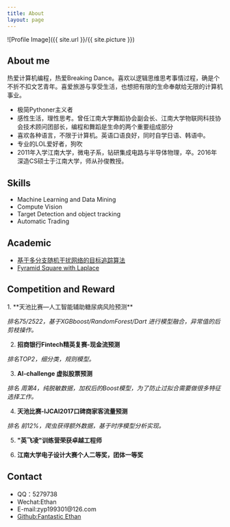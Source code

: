 ```yaml
---
title: About
layout: page
---
```

![Profile Image]({{ site.url }}/{{ site.picture }})

<h2>About me</h2>

<p>热爱计算机编程，热爱Breaking Dance。喜欢以逻辑思维思考事情过程，确是个不折不扣文艺青年。喜爱旅游与享受生活，也想把有限的生命奉献给无限的计算机事业。</p>

<ul class="skill-list">
<li>极简Pythoner主义者</li>
<li>感性生活，理性思考。曾任江南大学舞蹈协会副会长、江南大学物联网科技协会技术顾问团部长，编程和舞蹈是生命的两个重要组成部分</li>
<li>喜欢各种语言，不限于计算机。英语口语良好，同时自学日语、韩语中。</li>
<li>专业的LOL爱好者，狗吹</li>
<li>2011年入学江南大学，微电子系，钻研集成电路与半导体物理，卒。2016年深造CS硕士于江南大学，师从孙俊教授。</li>
</ul>

<h2>Skills</h2>

<ul class="skill-list">
	<li>Machine Learning and Data Mining</li>
	<li>Compute Vision</li>
	<li>Target Detection and object tracking</li>
	<li>Automatic Trading</li>
</ul>


<h2>Academic</h2>

<ul>
	<li><a href="https://github.com/">基于多分支随机干扰网络的目标追踪算法</a></li>
	<li><a href="https://github.com/">Fyramid Square with Laplace</a></li>
</ul>

<h2>Competition and Reward</h2>
1. **天池比赛—人工智能辅助糖尿病风险预测**

 _排名75/2522，基于XGBboost/RandomForest/Dart 进行模型融合，异常值的后剪枝操作。_
 
2. **招商银行Fintech精英复赛-现金流预测**

 _排名TOP2，细分类，规则模型。_

3. **AI-challenge 虚拟股票预测**

 _排名 周第4，纯脱敏数据，加权后的Boost模型，为了防止过拟合需要做很多特征选择工作。_

4. **天池比赛-IJCAI2017口碑商家客流量预测**

 _排名 前12%，爬虫获得额外数据，基于时序模型分析实现。_

5. **"英飞凌"训练营荣获卓越工程师**

6. **江南大学电子设计大赛个人二等奖，团体一等奖**

<h2>Contact</h2>

<ul class="skill-list">
    <li>QQ：5279738</li>
    <li>Wechat:Ethan</li>
    <li>E-mail:zyp199301@126.com</li>
    <li><a href="https://github.com/FantasticEthan">Github:Fantastic Ethan</li>
</ul>

